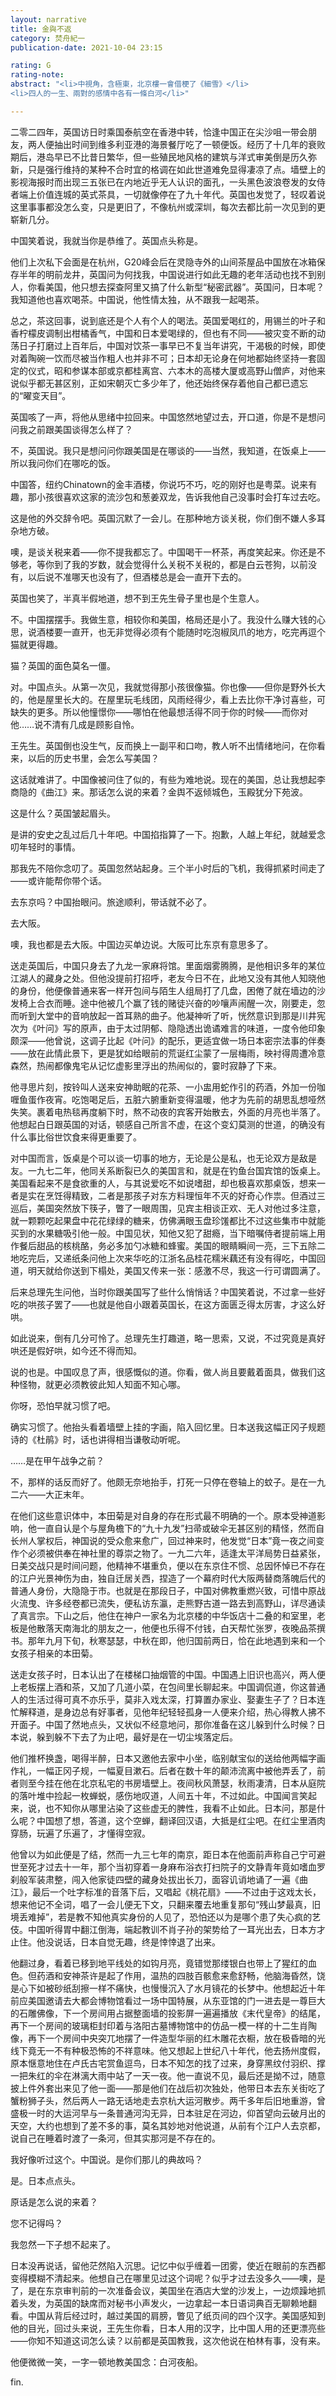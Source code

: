 ```yaml
---
layout: narrative
title: 金與不返
category: 焚舟紀一
publication-date: 2021-10-04 23:15

rating: G
rating-note:
abstract: "<li>中視角，含極東，北京樓一會借梗了《細雪》</li>
<li>四人的一生、兩對的感情中各有一條白河</li>"

---
```


二零二四年，英国访日时乘国泰航空在香港中转，恰逢中国正在尖沙咀一带会朋友，两人便抽出时间到维多利亚港的海景餐厅吃了一顿便饭。经历了十几年的衰败期后，港岛早已不比昔日繁华，但一些殖民地风格的建筑与洋式审美倒是历久弥新，只是强行维持的某种不合时宜的格调在如此世道难免显得凄凉了点。墙壁上的影视海报时而出现三五张已在内地近乎无人认识的面孔，一头黑色波浪卷发的女侍者端上价值连城的英式茶具，一切就像停在了九十年代。英国也发觉了，轻叹着说这里事事都没怎么变，只是更旧了，不像杭州或深圳，每次去都比前一次见到的更崭新几分。

中国笑着说，我就当你是恭维了。英国点头称是。

他们上次私下会面是在杭州，G20峰会后在灵隐寺外的山间茶屋品中国放在冰箱保存半年的明前龙井，英国问为何找我，中国说进行如此无趣的老年活动也找不到别人，你看美国，他只想去探查阿里又搞了什么新型“秘密武器”。英国问，日本呢？我知道他也喜欢喝茶。中国说，他性情太独，从不跟我一起喝茶。

总之，茶这回事，说到底还是个人有个人的喝法。英国爱喝红的，用锡兰的叶子和香柠檬皮调制出柑橘香气，中国和日本爱喝绿的，但也有不同——被灾变不断的动荡日子打磨过上百年后，中国对饮茶一事早已不复当年讲究，干渴极的时候，即使对着陶碗一饮而尽被当作粗人也并非不可；日本却无论身在何地都始终坚持一套固定的仪式，昭和参谋本部或京都桂离宫、六本木的高楼大厦或高野山僧庐，对他来说似乎都无甚区别，正如宋朝灭亡多少年了，他还始终保存着他自己都已遗忘的“曜变天目”。

英国咳了一声，将他从思绪中拉回来。中国悠然地望过去，开口道，你是不是想问问我之前跟美国谈得怎么样了？

不，英国说。我只是想问问你跟美国是在哪谈的——当然，我知道，在饭桌上——所以我问你们在哪吃的饭。

中国答，纽约Chinatown的金丰酒楼，你说巧不巧，吃的刚好也是粤菜。说来有趣，那小孩很喜欢这家的流沙包和葱姜双龙，告诉我他自己没事时会打车过去吃。

这是他的外交辞令吧。英国沉默了一会儿。在那种地方谈关税，你们倒不嫌人多耳杂地方破。

噢，是谈关税来着——你不提我都忘了。中国喝干一杯茶，再度笑起来。你还是不够老，等你到了我的岁数，就会觉得什么关税不关税的，都是白云苍狗，以前没有，以后说不准哪天也没有了，但酒楼总是会一直开下去的。

英国也笑了，半真半假地道，想不到王先生骨子里也是个生意人。

不。中国摆摆手。我做生意，相较你和美国，格局还是小了。我没什么赚大钱的心思，说酒楼要一直开，也无非觉得必须有个能随时吃泡椒凤爪的地方，吃完再逗个猫就更得趣。

猫？英国的面色莫名一僵。

对。中国点头。从第一次见，我就觉得那小孩很像猫。你也像——但你是野外长大的，他是屋里长大的。在屋里玩毛线团，风雨经得少，看上去比你干净讨喜些，可缺失的更多。所以他憧憬你——哪怕在他最想活得不同于你的时候——而你对他……说不清有几成是顾影自怜。

王先生。英国倒也没生气，反而换上一副平和口吻，教人听不出情绪地问，在你看来，以后的历史书里，会怎么写美国？

这话就难讲了。中国像被问住了似的，有些为难地说。现在的美国，总让我想起李商隐的《曲江》来。那话怎么说的来着？金舆不返倾城色，玉殿犹分下苑波。

这是什么？英国皱起眉头。

是讲的安史之乱过后几十年吧。中国掐指算了一下。抱歉，人越上年纪，就越爱念叨年轻时的事情。

那我先不陪你念叨了。英国忽然站起身。三个半小时后的飞机，我得抓紧时间走了——或许能帮你带个话。

去东京吗？中国抬眼问。旅途顺利，带话就不必了。

去大阪。

噢，我也都是去大阪。中国边买单边说。大阪可比东京有意思多了。

送走英国后，中国只身去了九龙一家麻将馆。里面烟雾腾腾，是他相识多年的某位江湖人的藏身之处。但他没提前打招呼，老友今日不在，此地又没有其他人知晓他的身份，他便像普通来客一样开包间与陌生人组局打了几盘，困倦了就在墙边的沙发椅上合衣而睡。途中他被几个赢了钱的赌徒兴奋的吵嚷声闹醒一次，刚要走，忽而听到大堂中的音响放起一首耳熟的曲子。他凝神听了听，恍然意识到那是川井宪次为《叶问》写的原声，由于太过阴郁、隐隐透出诡谲难言的味道，一度令他印象颇深——他曾说，这调子比起《叶问》的配乐，更适宜做一场日本密宗法事的伴奏——放在此情此景下，更是犹如给眼前的荒诞红尘蒙了一层梅雨，映衬得周遭冷意森然，热闹都像鬼宅从记忆虚影里浮出的热闹似的，霎时寂静了下来。

他寻思片刻，按铃叫人送来安神助眠的花茶、一小盅用蛇作引的药酒，外加一份咖喱鱼蛋作夜宵。吃饱喝足后，五脏六腑重新变得温暖，他才为先前的胡思乱想哑然失笑。裹着电热毯再度躺下时，熬不动夜的宾客开始散去，外面的月亮也半落了。他想起白日跟英国的对话，顿感自己所言不虚，在这个变幻莫测的世道，的确没有什么事比俗世饮食来得更重要了。

对中国而言，饭桌是个可以谈一切事的地方，无论是公是私，也无论双方是敌是友。一九七二年，他同关系断裂已久的美国言和，就是在钓鱼台国宾馆的饭桌上。美国看起来不是食欲重的人，与其说爱吃不如说嗜甜，却也极喜欢那桌饭，想来一者是实在烹饪得精致，二者是那孩子对东方料理恒年不灭的好奇心作祟。但酒过三巡后，美国突然放下筷子，瞥了一眼周围，见宾主相谈正欢、无人对他过多注意，就一颗颗吃起果盘中花花绿绿的糖来，仿佛满眼玉盘珍馐都比不过这些集市中就能买到的水果糖吸引他一般。中国见状，知他又犯了甜瘾，当下暗嘱侍者提前端上用作餐后甜品的核桃酪，务必多加勺冰糖和蜂蜜。美国的眼睛瞬间一亮，三下五除二地吃完后，又递纸条问他上次来华吃的江浙名品桂花糯米藕还有没有得吃，中国回道，明天就给你送到下榻处，美国又传来一张：感激不尽，我这一行可谓圆满了。

后来总理先生问他，当时你跟美国写了些什么悄悄话？中国笑着说，不过拿一些好吃的哄孩子罢了——也就是他自小跟着英国长，在这方面匮乏得太厉害，才这么好哄。

如此说来，倒有几分可怜了。总理先生打趣道，略一思索，又说，不过究竟是真好哄还是假好哄，如今还不得而知。

说的也是。中国叹息了声，很感慨似的道。你看，做人尚且要戴着面具，做我们这种怪物，就更必须教彼此知人知面不知心哪。

你呀，恐怕早就习惯了吧。

确实习惯了。他抬头看着墙壁上挂的字画，陷入回忆里。日本送我这幅正冈子规题诗的《杜鹃》时，话也讲得相当谦敬动听呢。

……是在甲午战争之前？

不，那样的话反而好了。他颇无奈地抬手，打死一只停在卷轴上的蚊子。是在一九二六——大正末年。

在他们这些意识体中，本田菊是对自身的存在形式最不明确的一个。原本受神道影响，他一直自认是个与屋角檐下的“九十九发”扫帚或破伞无甚区别的精怪，然而自长州人掌权后，神国说的受众愈来愈广，回过神来时，他发觉“日本”竟一夜之间变作个必须被供奉在神社里的尊崇之物了。一九二六年，适逢太平洋局势日益紧张，日美交战只是时间问题，他精神不堪重负，便以在东京住不惯、总因怀悼已不存在的江户光景神伤为由，独自迁居关西，捏造了一个幕府时代大阪两替商落魄后代的普通人身份，大隐隐于市。也就是在那段日子，中国对佛教重燃兴致，可惜中原战火流曳、许多经卷都已流失，便私访东瀛，走熊野古道一路去到高野山，详尽通读了真言宗。下山之后，他住在神户一家名为北京楼的中华饭店十二叠的和室里，老板是他散落天南海北的朋友之一，他便也乐得不付钱，白天帮忙张罗，夜晚品茶撰书。那年九月下旬，秋寒瑟瑟，中秋在即，他归国前两日，恰在此地遇到来和一个女孩子相亲的本田菊。

送走女孩子时，日本认出了在楼梯口抽烟管的中国。中国遇上旧识也高兴，两人便上老板摆上酒和茶，又加了几道小菜，在包间里长聊起来。中国调侃道，你这普通人的生活过得可真不亦乐乎，莫非入戏太深，打算置办家业、娶妻生子了？日本连忙解释道，是身边总有好事者，见他年纪轻轻孤身一人便来介绍，热心得教人拂不开面子。中国了然地点头，又状似不经意地问，那你准备在这儿躲到什么时候？日本说，躲到躲不下去了为止吧，最好是在一切尘埃落定后。

他们推杯换盏，喝得半醉，日本又邀他去家中小坐，临别献宝似的送给他两幅字画作礼，一幅正冈子规，一幅夏目漱石。后者在数十年的颠沛流离中被他弄丢了，前者则至今挂在他在北京私宅的书房墙壁上。夜间秋风萧瑟，秋雨凄清，日本从庭院的落叶堆中捡起一枚蝉蜕，感伤地叹道，人间五十年，不过如此。中国闻言笑起来，说，也不知你从哪里沾染了这些虚无的脾性，我看不止如此。日本问，那是什么呢？中国想了想，答道，这个空蝉，翻译回汉语，大抵是红尘吧。在红尘里酒肉穿肠，玩遍了乐遍了，才懂得空寂。

他曾以为如此便是了结，然而一九三七年的南京，距日本在他面前声称自己宁可避世至死才过去十一年，那个当初穿着一身麻布浴衣打扫院子的文静青年竟如嗜血罗刹般军装肃整，闯入他家徒四壁的藏身处拔出长刀，面容讥诮地诵了一遍《曲江》，最后一个吐字标准的音落下后，又唱起《桃花扇》——不过由于这戏太长，想来他记不全词，唱了一会儿便无下文，只翻来覆去地重复那句“残山梦最真，旧境丢难掉”，若是教不知他真实身份的人见了，恐怕还以为是哪个患了失心疯的艺伎。中国听得胃中翻江倒海，端起教训不肖子孙的架势给了一耳光出去，日本方才止住。他没说话，日本自觉无趣，终是悻悻退了出来。

他翻过身，看着已移到地平线处的如钩月亮，竟错觉那缕银白也带上了猩红的血色。但药酒和安神茶许是起了作用，温热的四肢百骸愈来愈舒畅，他脑海昏然，饶是心下如被砂纸刮擦一样不痛快，也慢慢沉入了水月镜花的长梦中。他想起近十年前应美国邀请去大都会博物馆看过一场中国特展，从东亚馆的门一进去是一尊巨大的石雕佛像，下一个房间用占据整面墙的投影屏一遍遍播放《末代皇帝》的结尾，再下一个房间的玻璃柜封印着与洛阳古墓博物馆中的仿品一模一样的十二生肖陶像，再下一个房间中央突兀地摆了一件造型华丽的红木雕花衣橱，放在极昏暗的光线下竟无一不有种极恐怖的不祥意味。他又想起上世纪八十年代，他去扬州度假，原本惬意地住在卢氏古宅赏鱼逗鸟，日本不知怎的找了过来，身穿黑纹付羽织、撑一把朱红的伞在淋漓大雨中站了一天一夜。他一直说不见，最后还是拗不过，随意披上件外套出来见了他一面——那是他们在战后初次独处，他带日本去东关街吃了蟹粉狮子头，然后两人一路无话地走去京杭大运河散步。两千多年后旧地重游，曾盛极一时的大运河早与一条普通河沟无异，日本驻足在河边，仰首望向云破月出的天空，大约也想到了差不多的事，莫名其妙地对他说道，从前有个江户人去京都，说自己在睡着时渡了一条河，但其实那河是不存在的。

我好像听过这个。中国说。是你们那儿的典故吗？

是。日本点点头。

原话是怎么说的来着？

您不记得吗？

我忽然一下子想不起来了。

日本没再说话，留他茫然陷入沉思。记忆中似乎缠着一团雾，使近在眼前的东西都变得模糊不清起来。他想自己在哪里见过这个词呢？似乎才过去没多久——噢，是了，是在东京审判前的一次准备会议，美国坐在酒店大堂的沙发上，一边烦躁地抓着头发，为英国的缺席而对秘书小声发火，一边拿起一本日语词典百无聊赖地翻看。中国从背后经过时，越过美国的肩膀，瞥见了纸页间的四个汉字。美国感知到他的目光，回过头来说，王先生你看，日本人用的汉字，比中国人用的还更漂亮些——你知不知道这词怎么读？以前都是英国教我，这次他说在柏林有事，没有来。

他便微微一笑，一字一顿地教美国念：白河夜船。

fin.
